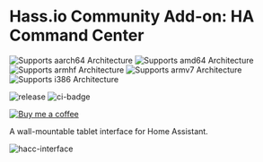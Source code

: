 # Hass.io Community Add-on: HA Command Center

![Supports aarch64 Architecture](https://img.shields.io/badge/aarch64-yes-green.svg) ![Supports amd64 Architecture](https://img.shields.io/badge/amd64-yes-green.svg) ![Supports armhf Architecture](https://img.shields.io/badge/armhf-yes-green.svg) ![Supports armv7 Architecture](https://img.shields.io/badge/armv7-yes-green.svg) ![Supports i386 Architecture](https://img.shields.io/badge/i386-no-red.svg)

![release](https://img.shields.io/github/v/release/qjake/HADotNet.CommandCenter?color=%2300CC00&logo=github&sort=semver) ![ci-badge](https://github.com/qJake/HADotNet.CommandCenter/workflows/CI%20Build/badge.svg)

[![Buy me a coffee](https://bmc-cdn.nyc3.digitaloceanspaces.com/BMC-button-images/custom_images/orange_img.png)](https://www.buymeacoffee.com/qJake)

A wall-mountable tablet interface for Home Assistant.

![hacc-interface](https://raw.githubusercontent.com/qJake/HADotNet.CommandCenter/master/Assets/screenshot-dashboard.png)
